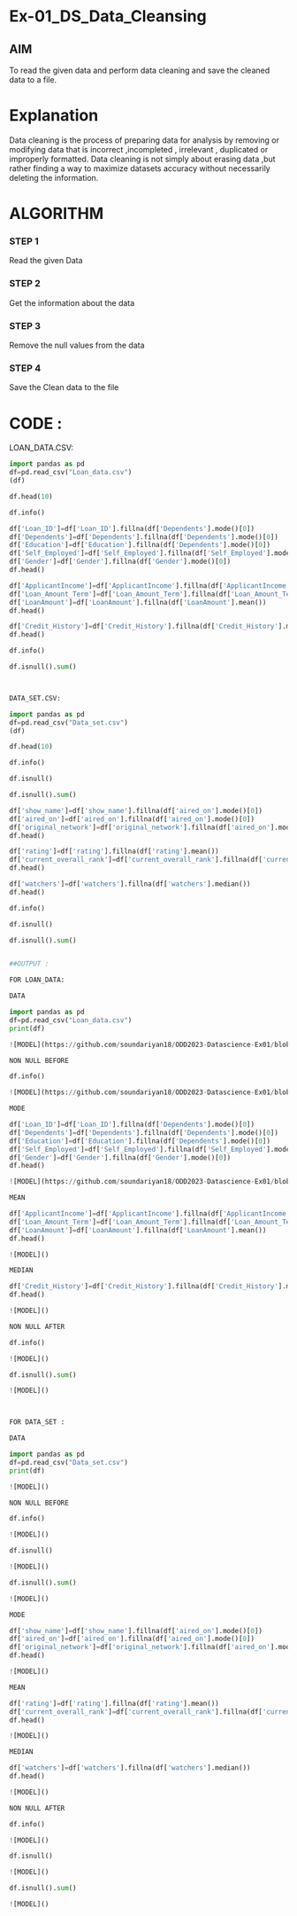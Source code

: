 # Ex-01_DS_Data_Cleansing


## AIM
To read the given data and perform data cleaning and save the cleaned data to a file. 

# Explanation
Data cleaning is the process of preparing data for analysis by removing or modifying data that is incorrect ,incompleted , irrelevant , duplicated or improperly formatted. 
Data cleaning is not simply about erasing data ,but rather finding a way to maximize datasets accuracy without necessarily deleting the information. 

# ALGORITHM

### STEP 1

Read the given Data
### STEP 2

Get the information about the data
### STEP 3

Remove the null values from the data
### STEP 4

Save the Clean data to the file

# CODE :
LOAN_DATA.CSV:
```python
import pandas as pd
df=pd.read_csv("Loan_data.csv")
(df)

df.head(10)

df.info()

df['Loan_ID']=df['Loan_ID'].fillna(df['Dependents'].mode()[0])
df['Dependents']=df['Dependents'].fillna(df['Dependents'].mode()[0])
df['Education']=df['Education'].fillna(df['Dependents'].mode()[0])
df['Self_Employed']=df['Self_Employed'].fillna(df['Self_Employed'].mode()[0])
df['Gender']=df['Gender'].fillna(df['Gender'].mode()[0])
df.head()

df['ApplicantIncome']=df['ApplicantIncome'].fillna(df['ApplicantIncome'].mean())
df['Loan_Amount_Term']=df['Loan_Amount_Term'].fillna(df['Loan_Amount_Term'].mean())
df['LoanAmount']=df['LoanAmount'].fillna(df['LoanAmount'].mean())
df.head()

df['Credit_History']=df['Credit_History'].fillna(df['Credit_History'].median())
df.head()

df.info()

df.isnull().sum()



DATA_SET.CSV:

import pandas as pd
df=pd.read_csv("Data_set.csv")
(df)

df.head(10)

df.info()

df.isnull()

df.isnull().sum()

df['show_name']=df['show_name'].fillna(df['aired_on'].mode()[0])
df['aired_on']=df['aired_on'].fillna(df['aired_on'].mode()[0])
df['original_network']=df['original_network'].fillna(df['aired_on'].mode()[0])
df.head()

df['rating']=df['rating'].fillna(df['rating'].mean())
df['current_overall_rank']=df['current_overall_rank'].fillna(df['current_overall_rank'].mean())
df.head()

df['watchers']=df['watchers'].fillna(df['watchers'].median())
df.head()

df.info()

df.isnull()

df.isnull().sum()


##OUTPUT :

FOR LOAN_DATA:

DATA

import pandas as pd
df=pd.read_csv("Loan_data.csv")
print(df)

![MODEL](https://github.com/soundariyan18/ODD2023-Datascience-Ex01/blob/main/Screenshot%202023-08-26%20175623.png)

NON NULL BEFORE

df.info()

![MODEL](https://github.com/soundariyan18/ODD2023-Datascience-Ex01/blob/main/Screenshot%202023-08-26%20175649.png)

MODE

df['Loan_ID']=df['Loan_ID'].fillna(df['Dependents'].mode()[0])
df['Dependents']=df['Dependents'].fillna(df['Dependents'].mode()[0])
df['Education']=df['Education'].fillna(df['Dependents'].mode()[0])
df['Self_Employed']=df['Self_Employed'].fillna(df['Self_Employed'].mode()[0])
df['Gender']=df['Gender'].fillna(df['Gender'].mode()[0])
df.head()

![MODEL](https://github.com/soundariyan18/ODD2023-Datascience-Ex01/blob/main/Screenshot%202023-08-26%20175707.png)

MEAN

df['ApplicantIncome']=df['ApplicantIncome'].fillna(df['ApplicantIncome'].mean())
df['Loan_Amount_Term']=df['Loan_Amount_Term'].fillna(df['Loan_Amount_Term'].mean())
df['LoanAmount']=df['LoanAmount'].fillna(df['LoanAmount'].mean())
df.head()

![MODEL]()

MEDIAN

df['Credit_History']=df['Credit_History'].fillna(df['Credit_History'].median())
df.head()

![MODEL]()

NON NULL AFTER

df.info()

![MODEL]()

df.isnull().sum()

![MODEL]()



FOR DATA_SET :

DATA

import pandas as pd
df=pd.read_csv("Data_set.csv")
print(df)

![MODEL]()

NON NULL BEFORE

df.info()

![MODEL]()

df.isnull()

![MODEL]()

df.isnull().sum()

![MODEL]()

MODE

df['show_name']=df['show_name'].fillna(df['aired_on'].mode()[0])
df['aired_on']=df['aired_on'].fillna(df['aired_on'].mode()[0])
df['original_network']=df['original_network'].fillna(df['aired_on'].mode()[0])
df.head()

![MODEL]()

MEAN

df['rating']=df['rating'].fillna(df['rating'].mean())
df['current_overall_rank']=df['current_overall_rank'].fillna(df['current_overall_rank'].mean())
df.head()

![MODEL]()

MEDIAN

df['watchers']=df['watchers'].fillna(df['watchers'].median())
df.head()

![MODEL]()

NON NULL AFTER

df.info()

![MODEL]()

df.isnull()

![MODEL]()

df.isnull().sum()

![MODEL]()













